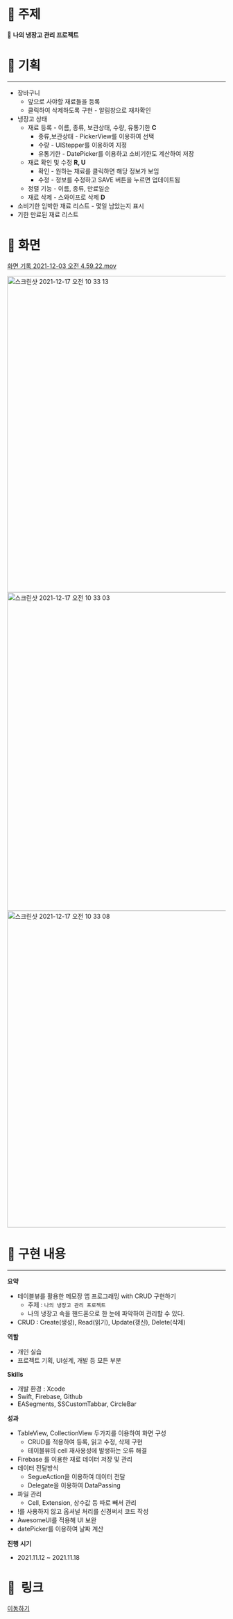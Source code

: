 # 📌  주제

🧊 **나의 냉장고 관리 프로젝트**

# 🤔 기획

---

- 장바구니
    - 앞으로 사야할 재료들을 등록
    - 클릭하여 삭제하도록 구현 - 알림창으로 재차확인
- 냉장고 상태
    - 재료 등록 - 이름, 종류, 보관상태, 수량, 유통기한  **C**
        - 종류,보관상태 - PickerView를 이용하여 선택
        - 수량 - UIStepper를 이용하여 지정
        - 유통기한 - DatePicker를 이용하고 소비기한도 계산하여 저장
    - 재료 확인 및 수정  **R, U**
        - 확인 - 원하는 재료를 클릭하면 해당 정보가 보임
        - 수정 - 정보를 수정하고 SAVE 버튼을 누르면 업데이트됨
    - 정렬 기능 - 이름, 종류, 만료일순
    - 재료 삭제 - 스와이프로 삭제  **D**
- 소비기한 임박한 재료 리스트 - 몇일 남았는지 표시
- 기한 만료된 재료 리스트

# 📱  화면

[화면 기록 2021-12-03 오전 4.59.22.mov](https://s3-us-west-2.amazonaws.com/secure.notion-static.com/da38155b-4f83-43b9-b030-f7117436de13/화면_기록_2021-12-03_오전_4.59.22.mov)

<img width="727" alt="스크린샷 2021-12-17 오전 10 33 13" src="https://user-images.githubusercontent.com/55241258/146474132-54277e62-40d8-45c4-8098-ec31e1e97fe1.png">
<img width="732" alt="스크린샷 2021-12-17 오전 10 33 03" src="https://user-images.githubusercontent.com/55241258/146474136-b3ca4e18-c91a-4488-ad0d-76d7e3a41125.png">
<img width="728" alt="스크린샷 2021-12-17 오전 10 33 08" src="https://user-images.githubusercontent.com/55241258/146474138-5a79221a-4311-486c-a7c8-7be7b0dba9c3.png">


# 📝  구현 내용

---

**요약**

- 테이블뷰를 활용한 메모장 앱 프로그래밍 with CRUD 구현하기
    - 주제 : `나의 냉장고 관리 프로젝트`
    - 나의 냉장고 속을 핸드폰으로 한 눈에 파악하여 관리할 수 있다.
- CRUD : Create(생성), Read(읽기), Update(갱신), Delete(삭제)

**역할**

- 개인 실습
- 프로젝트 기획, UI설계, 개발 등 모든 부분

**Skills**

- 개발 환경 : Xcode
- Swift, Firebase,  Github
- EASegments, SSCustomTabbar, CircleBar

**성과**

- TableView, CollectionView 두가지를 이용하여 화면 구성
    - CRUD를 적용하여 등록, 읽고 수정, 삭제 구현
    - 테이블뷰의 cell 재사용성에 발생하는 오류 해결
- Firebase 를 이용한 재료 데이터 저장 및 관리
- 데이터 전달방식
    - SegueAction을 이용하여 데이터 전달
    - Delegate을 이용하여 DataPassing
- 파일 관리
    - Cell, Extension, 상수값 등 따로 빼서 관리
- !를 사용하지 않고 옵셔널 처리를 신경써서 코드 작성
- AwesomeUI를 적용해 UI 보완
- datePicker를 이용하여 날짜 계산

**진행** **시기**

- 2021.11.12 ~ 2021.11.18

# 🔗  링크
<a href= "https://github.com/LeeHa-Yeon/RisingCamp_re/tree/main/4%EC%A3%BC%EC%B0%A8/RefrigeratorManagement" >이동하기 </a>
